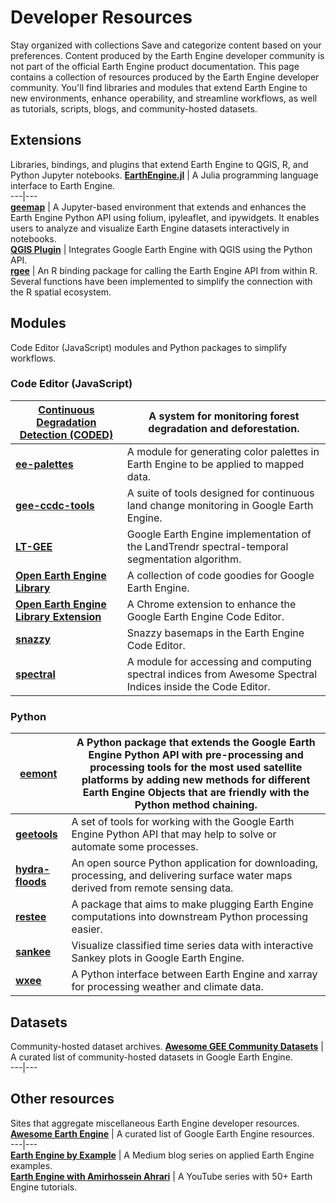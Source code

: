  
#  Developer Resources
Stay organized with collections  Save and categorize content based on your preferences. 
Content produced by the Earth Engine developer community is not part of the official Earth Engine product documentation. 
This page contains a collection of resources produced by the Earth Engine developer community. You'll find libraries and modules that extend Earth Engine to new environments, enhance operability, and streamline workflows, as well as tutorials, scripts, blogs, and community-hosted datasets.
## Extensions
Libraries, bindings, and plugins that extend Earth Engine to QGIS, R, and Python Jupyter notebooks.
[**EarthEngine.jl**](https://juliahub.com/docs/EarthEngine) | A Julia programming language interface to Earth Engine.  
---|---  
[**geemap**](https://geemap.org/) | A Jupyter-based environment that extends and enhances the Earth Engine Python API using folium, ipyleaflet, and ipywidgets. It enables users to analyze and visualize Earth Engine datasets interactively in notebooks.  
[**QGIS Plugin**](https://qgis-ee-plugin.appspot.com) | Integrates Google Earth Engine with QGIS using the Python API.  
[**rgee**](https://r-spatial.github.io/rgee/) | An R binding package for calling the Earth Engine API from within R. Several functions have been implemented to simplify the connection with the R spatial ecosystem.  
## Modules
Code Editor (JavaScript) modules and Python packages to simplify workflows.
### Code Editor (JavaScript)
[**Continuous Degradation Detection (CODED)**](https://coded.readthedocs.io/en/latest/) | A system for monitoring forest degradation and deforestation.  
---|---  
[**ee-palettes**](https://github.com/gee-community/ee-palettes) | A module for generating color palettes in Earth Engine to be applied to mapped data.  
[**gee-ccdc-tools**](https://gee-ccdc-tools.readthedocs.io/en/latest) | A suite of tools designed for continuous land change monitoring in Google Earth Engine.  
[**LT-GEE**](https://emapr.github.io/LT-GEE/) | Google Earth Engine implementation of the LandTrendr spectral-temporal segmentation algorithm.  
[**Open Earth Engine Library**](https://www.open-geocomputing.org/OpenEarthEngineLibrary) | A collection of code goodies for Google Earth Engine.  
[**Open Earth Engine Library Extension**](https://www.open-geocomputing.org/OEEex/) | A Chrome extension to enhance the Google Earth Engine Code Editor.  
[**snazzy**](https://github.com/aazuspan/snazzy) | Snazzy basemaps in the Earth Engine Code Editor.  
[**spectral**](https://github.com/awesome-spectral-indices/spectral) | A module for accessing and computing spectral indices from Awesome Spectral Indices inside the Code Editor.  
### Python
[**eemont**](https://github.com/davemlz/eemont) | A Python package that extends the Google Earth Engine Python API with pre-processing and processing tools for the most used satellite platforms by adding new methods for different Earth Engine Objects that are friendly with the Python method chaining.  
---|---  
[**geetools**](https://github.com/gee-community/gee_tools) | A set of tools for working with the Google Earth Engine Python API that may help to solve or automate some processes.  
[**hydra-floods**](https://github.com/Servir-Mekong/hydra-floods) | An open source Python application for downloading, processing, and delivering surface water maps derived from remote sensing data.  
[**restee**](https://github.com/KMarkert/restee) | A package that aims to make plugging Earth Engine computations into downstream Python processing easier.  
[**sankee**](https://github.com/aazuspan/sankee) | Visualize classified time series data with interactive Sankey plots in Google Earth Engine.  
[**wxee**](https://github.com/aazuspan/wxee) | A Python interface between Earth Engine and xarray for processing weather and climate data.  
## Datasets
Community-hosted dataset archives.
[**Awesome GEE Community Datasets**](https://github.com/samapriya/awesome-gee-community-datasets) | A curated list of community-hosted datasets in Google Earth Engine.  
---|---  
## Other resources
Sites that aggregate miscellaneous Earth Engine developer resources.
[**Awesome Earth Engine**](https://github.com/giswqs/Awesome-GEE) | A curated list of Google Earth Engine resources.  
---|---  
[**Earth Engine by Example**](https://gorelick.medium.com/) | A Medium blog series on applied Earth Engine examples.  
[**Earth Engine with Amirhossein Ahrari**](https://www.youtube.com/@amirhosseinahrarigee) | A YouTube series with 50+ Earth Engine tutorials.  

